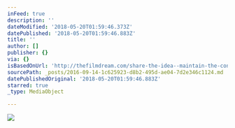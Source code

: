 ```yaml
---
inFeed: true
description: ''
dateModified: '2018-05-20T01:59:46.373Z'
datePublished: '2018-05-20T01:59:46.883Z'
title: ''
author: []
publisher: {}
via: {}
isBasedOnUrl: 'http://thefilmdream.com/share-the-idea--maintain-the-connection.html'
sourcePath: _posts/2016-09-14-1c625923-d8b2-495d-ae04-7d2e346c1124.md
datePublishedOriginal: '2018-05-20T01:59:46.883Z'
starred: true
_type: MediaObject

---
```

<article style=""><img src="http://thefilmdream.com/image/116248214_scaled_801x392.jpg" /></article>